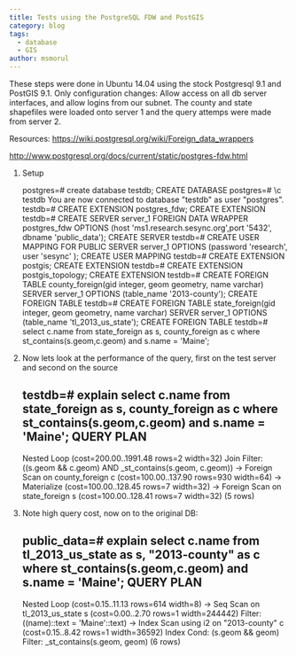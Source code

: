 ```yaml
---
title: Tests using the PostgreSQL FDW and PostGIS
category: blog
tags:
  - database
  - GIS
author: msmorul
---
```


These steps were done in Ubuntu 14.04 using the stock Postgresql 9.1
and PostGIS 9.1. Only configuration changes: Allow access on all db
server interfaces, and allow logins from our subnet. The county and
state shapefiles were loaded onto server 1 and the query attemps were
made from server 2.

Resources: https://wiki.postgresql.org/wiki/Foreign_data_wrappers

http://www.postgresql.org/docs/current/static/postgres-fdw.html

1. Setup

    postgres=# create database testdb;
    CREATE DATABASE
    postgres=# \c testdb
    You are now connected to database "testdb" as user "postgres".
    testdb=# CREATE EXTENSION postgres_fdw;
    CREATE EXTENSION
    testdb=# CREATE SERVER server_1 FOREIGN DATA WRAPPER postgres_fdw OPTIONS (host 'ms1.research.sesync.org',port '5432', dbname 'public_data');
    CREATE SERVER
    testdb=# CREATE USER MAPPING FOR PUBLIC SERVER server_1 OPTIONS (password 'research', user 'sesync' );
    CREATE USER MAPPING
    testdb=# CREATE EXTENSION postgis;
    CREATE EXTENSION
    testdb=# CREATE EXTENSION postgis_topology;
    CREATE EXTENSION
    testdb=# CREATE FOREIGN TABLE county_foreign(gid integer, geom geometry, name varchar) SERVER server_1 OPTIONS (table_name '2013-county');
    CREATE FOREIGN TABLE
    testdb=# CREATE FOREIGN TABLE state_foreign(gid integer, geom geometry, name varchar) SERVER server_1 OPTIONS (table_name 'tl_2013_us_state');
    CREATE FOREIGN TABLE
    testdb=# select c.name from state_foreign as s, county_foreign as c where st_contains(s.geom,c.geom) and s.name = 'Maine';

2. Now lets look at the performance of the query, first on the test server and second on the source

    testdb=# explain select c.name from state_foreign as s, county_foreign as c where st_contains(s.geom,c.geom) and s.name = 'Maine';
                                     QUERY PLAN                                     
    ------------------------------------------------------------------------------------
     Nested Loop  (cost=200.00..1991.48 rows=2 width=32)
       Join Filter: ((s.geom && c.geom) AND _st_contains(s.geom, c.geom))
       ->  Foreign Scan on county_foreign c  (cost=100.00..137.90 rows=930 width=64)
       ->  Materialize  (cost=100.00..128.45 rows=7 width=32)
             ->  Foreign Scan on state_foreign s  (cost=100.00..128.41 rows=7 width=32)
    (5 rows)

3. Note high query cost, now on to the original DB:

    public_data=# explain select c.name from tl_2013_us_state as s, "2013-county" as c where st_contains(s.geom,c.geom) and s.name = 'Maine';
                                       QUERY PLAN                                     
    ------------------------------------------------------------------------------------
     Nested Loop  (cost=0.15..11.13 rows=614 width=8)
       ->  Seq Scan on tl_2013_us_state s  (cost=0.00..2.70 rows=1 width=244442)
             Filter: ((name)::text = 'Maine'::text)
       ->  Index Scan using i2 on "2013-county" c  (cost=0.15..8.42 rows=1 width=36592)
             Index Cond: (s.geom && geom)
             Filter: _st_contains(s.geom, geom)
    (6 rows)


